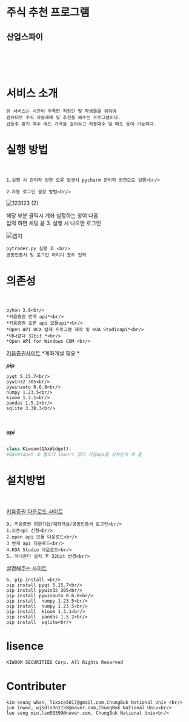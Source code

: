 # 주식 추천 프로그램<br/>
## 산업스파이<br/><br/><br/><br/>

# 서비스 소개<br/>
    본 서비스는 시간이 부족한 직장인 및 학생들을 위하여
    컴퓨터로 주식 자동매매 및 추천을 해주는 프로그램이다.
    급등주 받기 매수 매도 가격을 걸어두고 자동매수 및 매도 등이 가능하다.
  
# 실행 방법<br/><br/>
    1.실행 시 관리자 권한 오류 발생시 pycharm 관리자 권한으로 실행<br/>

    2.자동 로그인 설정 방법<br/>
![123123 (2)](https://user-images.githubusercontent.com/101561741/206841946-0960714a-6e9b-411e-a9e0-12354ccdf3e4.png)


 
 
해당 부분 클릭시 계좌 설정하는 창이 나옴<br/>
입력 하면 세팅 끝
    3. 실행 시 나오면 로그인<br/>

![캡처](https://user-images.githubusercontent.com/101561741/206842001-9c0f608b-9ebd-4877-b540-e7b5beb2cdfc.PNG)


    
    pytrader.py 실행 후 <br/>
    공동인증서 및 로그인 아이디 모두 입력


# 의존성<br/><br/>
    pyhon 3.9<br/>
    *키움증권 번개 api*<br/>
    *키움증권 오픈 api 모듈api*<br/>
    *Open API OCX 탑재 프로그램 제작 및 KOA Studioapi*<br/>
    *아나콘다 32bit *<br/>
    *Open API for Windows COM <br/>    
[키움증권사이트](https://www.kiwoom.com/h/common/event/VEventMainView?eventCode=20220074&from=138<br/>) *계좌개설 필요 *<br/>

***pip***<br/>

    pyqt 5.15.7<br/>
    pywin32 305<br/>
    pywinauto 0.6.8<br/>
    numpy 1.23.5<br/>
    kioom 1.3.1<br/>
    pandas 1.5.2<br/>
    sqlite 3.38.3<br/>

<br/><br/>
*****api*****
``` python 

class Kiwoom(QAxWidget): 
#QAxWidget 로 별도의 import 없이 키움api를 상속받게 해 줌


```

# 설치방법<br/><br/>
[키움증권 다운로드 사이트](https://www.kiwoom.com/h/customer/download/VOpenApiInfoView?dummyVal=0)<br/>

    0. 키움증권 회원가입/계좌개설/공동인증서 로그인<br/>
    1.오픈api 신청<br/>
    2.open api 모듈 다운로드<br/>
    3 번개 api 다운로드<br/>
    4.KOA Studio 다운로드<br/>
    5. 아나콘다 설치 후 32bit 변경<br/>

[설명해주는 사이트](https://losskatsu.github.io/it-infra/conda32/#4-%ED%82%A4%EC%9B%80-api-%EB%8B%A4%EC%9A%B4%EB%A1%9C%EB%93%9C)<br/>

    6. pip install <br/>
    pip install pyqt 5.15.7<br/>
    pip install pywin32 305<br/>
    pip install pywinauto 0.6.8<br/>
    pip install  numpy 1.23.5<br/>
    pip install  numpy 1.23.5<br/>
    pip install  kioom 1.3.1<br/>
    pip install  pandas 1.5.2<br/>
    pip install  sqlite<br/>


# lisence <br/>

    KIWOOM SECURITIES Corp. All Rights Reserved


# Contributer
    kim seung whan, lixxce5017@gmail.com,ChungBuk National Univ <br/>
    jun inwoo, wjsdlsdn1158@naver.com,ChungBuk National Univ<br/>
    lee seng min,lsm50399@naver.com, ChungBuk National Univ<br/>
